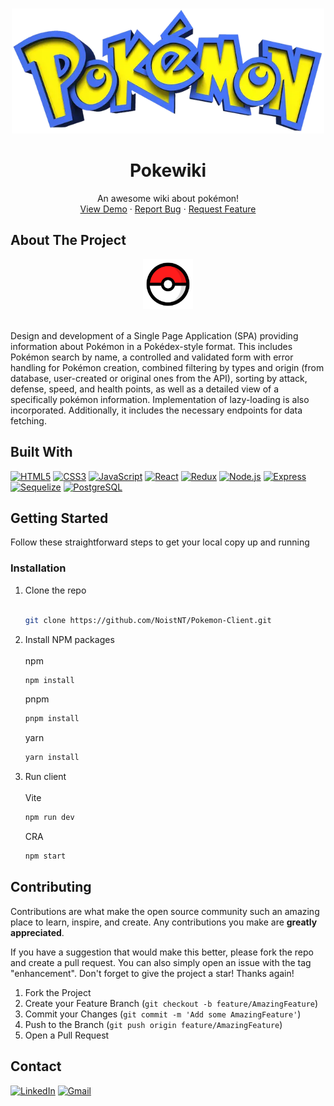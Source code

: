 <a name="readme-top"></a>

<!-- PROJECT LOGO -->
<br />
<div align="center">
  <a href="https://pokewikiclient.vercel.app">
    <img src="src/assets/logo.webp" alt="PokeWiki Logo" width="500" height="200">
  </a>

  <h1 align="center">Pokewiki</h1>

  <p align="center">
    An awesome wiki about pokémon!
    <br />
    <a href="https://pokewikiclient.vercel.app">View Demo</a>
    ·
    <a href="https://github.com/NoistNT/Pokemon-Client/issues">Report Bug</a>
    ·
    <a href="https://github.com/NoistNT/Pokemon-Client/issues">Request Feature</a>
  </p>
</div>



<!-- ABOUT THE PROJECT -->
## About The Project

<div align="center">
   <a href="https://pokewikiclient.vercel.app">
      <img src="src/assets/pokeball.svg" alt="PokeWiki" width="80" height="80">
   </a>
</div>
<br/>

Design and development of a Single Page Application (SPA) providing information about Pokémon in a Pokédex-style format. This includes Pokémon search by name, a controlled and validated form with error handling for Pokémon creation, combined filtering by types and origin (from database, user-created or original ones from the API), sorting by attack, defense, speed, and health points, as well as a detailed view of a specifically pokémon information. Implementation of lazy-loading is also incorporated. Additionally, it includes the necessary endpoints for data fetching.

## Built With

[![HTML5](https://img.shields.io/badge/HTML5-orange.svg?style=for-the-badge&logo=html5&logoColor=white)](https://developer.mozilla.org/en-US/docs/Web/HTML)
[![CSS3](https://img.shields.io/badge/CSS3-blueviolet.svg?style=for-the-badge&logo=css3&logoColor=white)](https://developer.mozilla.org/en-US/docs/Web/CSS)
[![JavaScript](https://img.shields.io/badge/JavaScript-yellow.svg?style=for-the-badge&logo=javascript&logoColor=white)](https://reactjs.org/)
[![React](https://img.shields.io/badge/React-blue.svg?style=for-the-badge&logo=react&logoColor=white)](https://reactjs.org/)
[![Redux](https://img.shields.io/badge/Redux-purple.svg?style=for-the-badge&logo=redux&logoColor=white)](https://redux.js.org/)
[![Node.js](https://img.shields.io/badge/Node.js-green.svg?style=for-the-badge&logo=node.js&logoColor=white)](https://nodejs.org/)
[![Express](https://img.shields.io/badge/Express-gray.svg?style=for-the-badge&logo=express&logoColor=white)](https://expressjs.com/)
[![Sequelize](https://img.shields.io/badge/Sequelize-red.svg?style=for-the-badge&logo=sequelize&logoColor=white)](https://sequelize.org/)
[![PostgreSQL](https://img.shields.io/badge/PostgreSQL-blue.svg?style=for-the-badge&logo=postgresql&logoColor=white)](https://www.postgresql.org/)



<!-- GETTING STARTED -->
## Getting Started

Follow these straightforward steps to get your local copy up and running

### Installation

1. Clone the repo
   <br/>
   <br/>
   ```sh
   git clone https://github.com/NoistNT/Pokemon-Client.git
   ```
3. Install NPM packages
   <br/>
   <br/>
   npm
   ```sh
   npm install
   ```
   pnpm
   ```sh
   pnpm install
   ```
   yarn
   ```sh
   yarn install
   ```
4. Run client
   <br/>
   <br/>
   Vite
   ```sh
   npm run dev
   ```
   CRA
   ```sh
   npm start
   ```


<!-- CONTRIBUTING -->
## Contributing

Contributions are what make the open source community such an amazing place to learn, inspire, and create. Any contributions you make are **greatly appreciated**.

If you have a suggestion that would make this better, please fork the repo and create a pull request. You can also simply open an issue with the tag "enhancement".
Don't forget to give the project a star! Thanks again!

1. Fork the Project
2. Create your Feature Branch (`git checkout -b feature/AmazingFeature`)
3. Commit your Changes (`git commit -m 'Add some AmazingFeature'`)
4. Push to the Branch (`git push origin feature/AmazingFeature`)
5. Open a Pull Request



<!-- CONTACT -->
## Contact

[![LinkedIn][linkedin-shield]][linkedin-url] [![Gmail][gmail-shield]][gmail-url]



<!-- MARKDOWN LINKS & IMAGES -->
<!-- https://www.markdownguide.org/basic-syntax/#reference-style-links -->
[linkedin-shield]: https://img.shields.io/badge/-LinkedIn-black.svg?style=for-the-badge&logo=linkedin&colorB=555
[linkedin-url]: https://www.linkedin.com/in/ariel-piazzano
[product-screenshot]: https://github.com/NoistNT/Pokemon-Client/assets/104594670/4f6ffde7-7939-4abe-9690-df6ce88b84e5
[React.js]: https://img.shields.io/badge/React-20232A?style=for-the-badge&logo=react&logoColor=61DAFB
[React-url]: https://reactjs.org/
[gmail-shield]: https://img.shields.io/badge/Gmail-D14836?style=for-the-badge&logo=gmail&logoColor=white
[gmail-url]: mailto:arielgnr23@gmail.com
